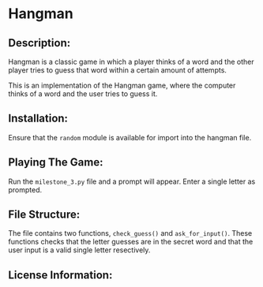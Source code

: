 # Hangman

## Description:
Hangman is a classic game in which a player thinks of a word and the other player tries to guess that word within a certain amount of attempts.

This is an implementation of the Hangman game, where the computer thinks of a word and the user tries to guess it. 

## Installation:
Ensure that the `random` module is available for import into the hangman file.

## Playing The Game:
Run the `milestone_3.py` file and a prompt will appear. Enter a single letter as prompted.

## File Structure:
The file contains two functions, `check_guess()` and `ask_for_input()`. These functions checks that the letter guesses are in the secret word and that the user input is a valid single letter resectively.

## License Information:
